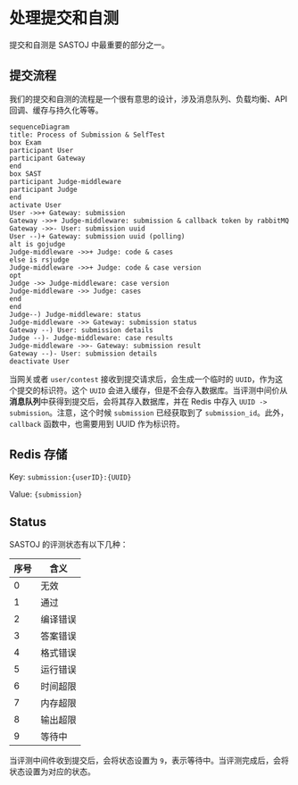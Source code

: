 # 处理提交和自测

提交和自测是 SASTOJ 中最重要的部分之一。

## 提交流程

我们的提交和自测的流程是一个很有意思的设计，涉及消息队列、负载均衡、API 回调、缓存与持久化等等。

```mermaid
sequenceDiagram
title: Process of Submission & SelfTest
box Exam
participant User
participant Gateway
end
box SAST
participant Judge-middleware
participant Judge
end
activate User
User ->>+ Gateway: submission
Gateway ->>+ Judge-middleware: submission & callback token by rabbitMQ
Gateway ->>- User: submission uuid
User --)+ Gateway: submission uuid (polling)
alt is gojudge
Judge-middleware ->>+ Judge: code & cases
else is rsjudge
Judge-middleware ->>+ Judge: code & case version
opt
Judge ->> Judge-middleware: case version
Judge-middleware ->> Judge: cases
end
end
Judge--) Judge-middleware: status
Judge-middleware ->> Gateway: submission status
Gateway --) User: submission details
Judge --)- Judge-middleware: case results
Judge-middleware ->>- Gateway: submission result
Gateway --)- User: submission details
deactivate User
```

当网关或者 `user/contest` 接收到提交请求后，会生成一个临时的 `UUID`，作为这个提交的标识符。这个 `UUID` 会进入缓存，但是不会存入数据库。当评测中间价从**消息队列**中获得到提交后，会将其存入数据库，并在 Redis 中存入 `UUID -> submission`。注意，这个时候 `submission` 已经获取到了 `submission_id`。此外，`callback` 函数中，也需要用到 UUID 作为标识符。

## Redis 存储

Key: `submission:{userID}:{UUID}`

Value: `{submission}`

## Status

SASTOJ 的评测状态有以下几种：

|序号|含义|
|---|---|
|0|无效|
|1|通过|
|2|编译错误|
|3|答案错误|
|4|格式错误|
|5|运行错误|
|6|时间超限|
|7|内存超限|
|8|输出超限|
|9|等待中|

当评测中间件收到提交后，会将状态设置为 `9`，表示等待中。当评测完成后，会将状态设置为对应的状态。
